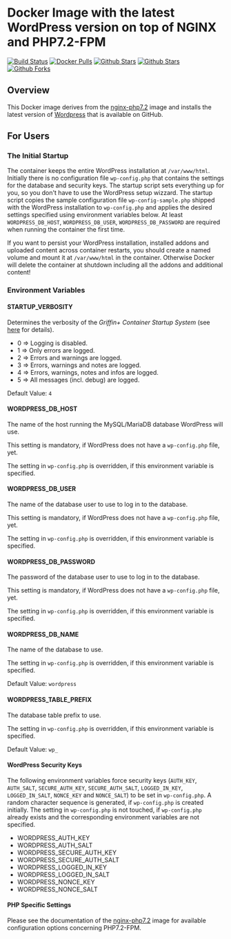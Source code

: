 # Docker Image with the latest WordPress version on top of NGINX and PHP7.2-FPM

[![Build Status](https://travis-ci.com/GriffinPlus/docker-wordpress.svg?branch=master)](https://travis-ci.com/GriffinPlus/docker-wordpress)
[![Docker Pulls](https://img.shields.io/docker/pulls/griffinplus/wordpress.svg)](https://hub.docker.com/r/griffinplus/wordpress)
[![Github Stars](https://img.shields.io/github/stars/griffinplus/docker-wordpress.svg?label=github%20%E2%98%85)](https://github.com/griffinplus/docker-wordpress)
[![Github Stars](https://img.shields.io/github/contributors/griffinplus/docker-wordpress.svg)](https://github.com/griffinplus/docker-wordpress)
[![Github Forks](https://img.shields.io/github/forks/griffinplus/docker-wordpress.svg?label=github%20forks)](https://github.com/griffinplus/docker-wordpress)

## Overview
This Docker image derives from the [nginx-php7.2](https://github.com/griffinplus/docker-nginx-php7.2) image and installs the latest version of [Wordpress](https://github.com/WordPress/WordPress) that is available on GitHub.

## For Users

### The Initial Startup

The container keeps the entire WordPress installation at `/var/www/html`. Initially there is no configuration file `wp-config.php` that contains the settings for the database and security keys. The startup script sets everything up for you, so you don't have to use the WordPress setup wizzard. The startup script copies the sample configuration file `wp-config-sample.php` shipped with the WordPress installation to `wp-config.php` and applies the desired settings specified using environment variables below. At least `WORDPRESS_DB_HOST`, `WORDPRESS_DB_USER`, `WORDPRESS_DB_PASSWORD` are required when running the container the first time.

If you want to persist your WordPress installation, installed addons and uploaded content across container restarts, you should create a named volume and mount it at `/var/www/html` in the container. Otherwise Docker will delete the container at shutdown including all the addons and additional content!

### Environment Variables

#### STARTUP_VERBOSITY

Determines the verbosity of the *Griffin+ Container Startup System* (see [here](https://github.com/GriffinPlus/docker-base/tree/master/base) for details).

- 0 => Logging is disabled.
- 1 => Only errors are logged.
- 2 => Errors and warnings are logged.
- 3 => Errors, warnings and notes are logged.
- 4 => Errors, warnings, notes and infos are logged.
- 5 => All messages (incl. debug) are logged.

Default Value: `4`

#### WORDPRESS_DB_HOST

The name of the host running the MySQL/MariaDB database WordPress will use.

This setting is mandatory, if WordPress does not have a `wp-config.php` file, yet.

The setting in `wp-config.php` is overridden, if this environment variable is specified.

#### WORDPRESS_DB_USER

The name of the database user to use to log in to the database.

This setting is mandatory, if WordPress does not have a `wp-config.php` file, yet.

The setting in `wp-config.php` is overridden, if this environment variable is specified.

#### WORDPRESS_DB_PASSWORD

The password of the database user to use to log in to the database.

This setting is mandatory, if WordPress does not have a `wp-config.php` file, yet.

The setting in `wp-config.php` is overridden, if this environment variable is specified.

#### WORDPRESS_DB_NAME

The name of the database to use.

The setting in `wp-config.php` is overridden, if this environment variable is specified.

Default Value: `wordpress`

#### WORDPRESS_TABLE_PREFIX

The database table prefix to use.

The setting in `wp-config.php` is overridden, if this environment variable is specified.

Default Value: `wp_`

#### WordPress Security Keys

The following environment variables force security keys (`AUTH_KEY`, `AUTH_SALT`, `SECURE_AUTH_KEY`, `SECURE_AUTH_SALT`, `LOGGED_IN_KEY`, `LOGGED_IN_SALT`, `NONCE_KEY` and `NONCE_SALT`) to be set in `wp-config.php`. A random character sequence is generated, if `wp-config.php` is created initially. The setting in `wp-config.php` is not touched, if `wp-config.php` already exists and the corresponding environment variables are not specified.

- WORDPRESS_AUTH_KEY
- WORDPRESS_AUTH_SALT
- WORDPRESS_SECURE_AUTH_KEY
- WORDPRESS_SECURE_AUTH_SALT
- WORDPRESS_LOGGED_IN_KEY
- WORDPRESS_LOGGED_IN_SALT
- WORDPRESS_NONCE_KEY
- WORDPRESS_NONCE_SALT

#### PHP Specific Settings

Please see the documentation of the [nginx-php7.2](https://github.com/griffinplus/docker-nginx-php7.2) image for available configuration options concerning PHP7.2-FPM.
